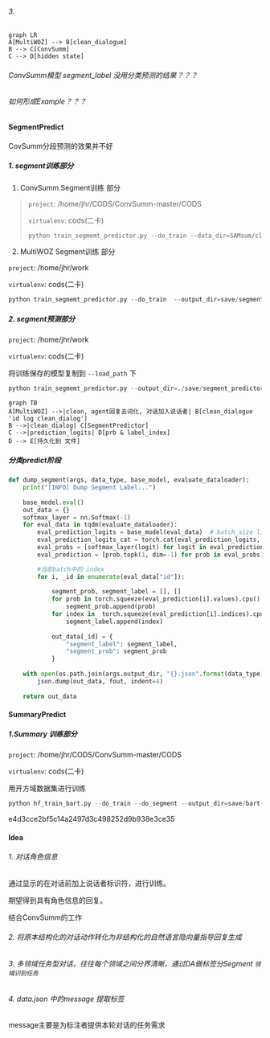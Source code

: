 

###### 3. 





```mermaid
graph LR
A[MultiWOZ] --> B[clean_dialogue]
B --> C[ConvSumm]
C --> D[hidden state]
```

###### ConvSumm模型 segment_label 没用分类预测的结果？？？

###### 如何形成Example？？？

#### SegmentPredict

CovSumm分段预测的效果并不好

##### 1. segment训练部分

1. ConvSumm Segment训练 部分

> `project`: /home/jhr/CODS/ConvSumm-master/CODS
>
> `virtualenv`: cods(二卡)
>
> ```python
> python train_segmemt_predictor.py --do_train --data_dir=SAMsum/clean_data/ --output_dir=save/train_segment_predictor/
> ```

2. MultiWOZ Segment训练 部分

`project`: /home/jhr/work

`virtualenv`: cods(二卡)

```python
python train_segmemt_predictor.py --do_train  --output_dir=save/segment_predictor/
```

##### 2. segment预测部分

`project`: /home/jhr/work

`virtualenv`: cods(二卡)

将训练保存的模型复制到 `--load_path` 下

```python
python train_segmemt_predictor.py --output_dir=./save/segment_predictor --load_path=./save/segment_predictor/pytorch.bin
```



```mermaid
graph TB
A[MultiWOZ] -->|clean, agent回复去词化, 对话加入说话者| B[clean_dialogue 'id log clean_dialog']
B -->|clean_dialog| C[SegmentPredictor]
C -->|prediction_logits| D[prb & label_index]
D --> E[持久化到 文件]
```

##### 分类predict阶段

```python
def dump_segment(args, data_type, base_model, evaluate_dataloader):
    print("[INFO] Dump Segment Label...")
    
    base_model.eval()
    out_data = {}
    softmax_layer = nn.Softmax(-1)
    for eval_data in tqdm(evaluate_dataloader):
        eval_prediction_logits = base_model(eval_data)  # batch_size list of [turn_nums, label_nums]
        eval_prediction_logits_cat = torch.cat(eval_prediction_logits, 0)
        eval_probs = [softmax_layer(logit) for logit in eval_prediction_logits]
        eval_prediction = [prob.topk(1, dim=-1) for prob in eval_probs]

        #当前batch中的 index
        for i, _id in enumerate(eval_data["id"]):
                
            segment_prob, segment_label = [], []
            for prob in torch.squeeze(eval_prediction[i].values).cpu().tolist():
                segment_prob.append(prob)
            for index in  torch.squeeze(eval_prediction[i].indices).cpu().tolist():
                segment_label.append(index)
            
            out_data[_id] = {
                "segment_label": segment_label,
                "segment_prob": segment_prob
            }
    
    with open(os.path.join(args.output_dir, "{}.json".format(data_type)), "w") as fout:
        json.dump(out_data, fout, indent=4)
    
    return out_data
```

#### SummaryPredict

##### 1.Summary 训练部分

`project`:  /home/jhr/CODS/ConvSumm-master/CODS

`virtualenv`: cods(二卡)

用开方域数据集进行训练

```python
python hf_train_bart.py --do_train --do_segment --output_dir=save/bart-large-xsum-samsum-segment --train_batch_size=2 --eval_batch_size=4
```

e4d3cce2bf5c14a2497d3c498252d9b938e3ce35
#### Idea

###### 1. 对话角色信息

通过显示的在对话前加上说话者标识符，进行训练。

期望得到具有角色信息的回复。

结合ConvSumm的工作

###### 2. 将原本结构化的对话动作转化为非结构化的自然语言隐向量指导回复生成

###### 3. 多领域任务型对话，往往每个领域之间分界清晰，通过DA做标签分Segment  `领域识别任务`

###### 4. data.json 中的message 提取标签

message主要是为标注者提供本轮对话的任务需求
